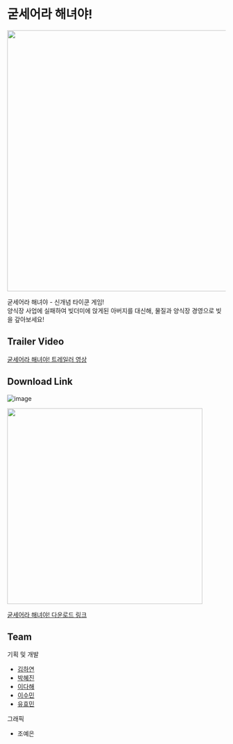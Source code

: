 # 굳세어라 해녀야!

<img src="https://user-images.githubusercontent.com/53745427/109750394-b6584280-7c1f-11eb-9369-a02aaecc7d30.png" width="600">

굳세어라 해녀야 - 신개념 타이쿤 게임!   
양식장 사업에 실패하여 빚더미에 앉게된 아버지를 대신해, 물질과 양식장 경영으로 빚을 갚아보세요!

## Trailer Video
[굳세어라 해녀야! 트레일러 영상](https://www.youtube.com/watch?v=6DXkHLmD7EY&feature=youtu.be)

## Download Link
![image](https://user-images.githubusercontent.com/53745427/111434244-ac1b6580-8742-11eb-941b-ac4334b54cf0.png)   

<img src="https://user-images.githubusercontent.com/53745427/111434332-c48b8000-8742-11eb-883a-a7a852a78181.png" width="450"> 

[굳세어라 해녀야! 다운로드 링크](https://play.google.com/store/apps/details?id=com.KING.HaenyeoTycoon)

## Team
기획 및 개발
- [김하연](https://github.com/haayun)
- [박혜진](https://github.com/imHyejinPark)
- [이다해](https://github.com/dahaelee)
- [이수민](https://github.com/vilut1002)
- [유효민](https://github.com/Hyomin6349)   

그래픽   
- 조예은
